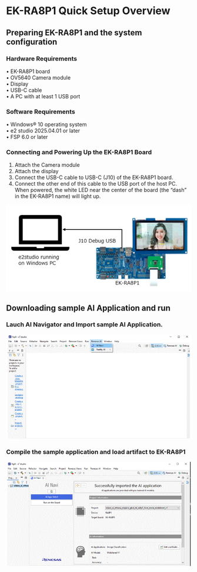 # EK-RA8P1 Quick Setup Overview  

## Preparing EK-RA8P1 and the system configuration  

### Hardware Requirements  
•	EK-RA8P1 board  
•	OV5640 Camera module  
•	Display  
•	USB-C cable   
•	A PC with at least 1 USB port  

### Software Requirements  
•	Windows® 10 operating system  
•	e2 studio 2025.04.01 or later  
•	FSP 6.0 or later  


### Connecting and Powering Up the EK-RA8P1 Board  
1.	Attach the Camera module   
2.	Attach the display  
3.	Connect the USB-C  cable to USB-C  (J10) of the EK-RA8P1 board.  
4.	Connect the other end of this cable to the USB port of the host PC. When powered, the white LED near the center of the board (the “dash” in the EK-RA8P1 name) will light up.   

![](../doc/material/EK_RA8P1_buringup.GIF)

## Downloading sample AI Application and run  

### Lauch AI Navigator and Import sample AI Application.  

<div align="center">
<img src ="./lauch_Import.gif"> 

<div align="left">
 
### Compile the sample application and load artifact to EK-RA8P1

<div align="center">
<img src ="./build_run.gif">  
<div align="left">


